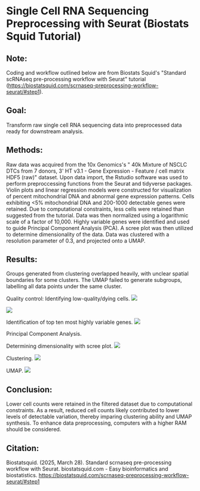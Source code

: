 # Single Cell RNA Sequencing Preprocessing with Seurat (Biostats Squid Tutorial)

## Note:
Coding and workflow outlined below are from Biostats Squid's "Standard scRNAseq pre-processing workflow with Seurat" tutorial (https://biostatsquid.com/scrnaseq-preprocessing-workflow-seurat/#step1).
## Goal: 
Transform raw single cell RNA sequencing data into preprocessed data ready for downstream analysis. 

## Methods: 
Raw data was acquired from the 10x Genomics's " 40k Mixture of NSCLC DTCs from 7 donors, 3' HT v3.1 - Gene Expression - Feature / cell matrix HDF5 (raw)"  dataset. Upon data import, the Rstudio software was used to perform preproccessing functions from the Seurat and tidyverse packages. Violin plots and linear regression models were constructed for visualization of percent mitochondrial DNA and abnormal gene expression patterns. Cells exhibiting <5% mitochondrial DNA and 200-1000 detectable genes were retained. Due to computational constraints, less cells were retained than suggested from the tutorial. Data was then normalized using a logarithmic scale of a factor of 10,000. Highly variable genes were identified and used to guide Principal Component Analysis (PCA). A scree plot was then utilized to determine dimensionality of the data. Data was clustered with a resolution parameter of 0.3, and projected onto a UMAP.

## Results: 
Groups generated from clustering overlapped heavily, with unclear spatial boundaries for some clusters. The UMAP failed to generate subgroups, labelling all data points under the same cluster. 

Quality control: Identifying low-quality/dying cells.
![](https://github.com/sarutoor2002/scRNA-seq-Lung-Cell-Preprocessing/blob/main/QC%20Violin%20Plot.png)

![](https://github.com/sarutoor2002/scRNA-seq-Lung-Cell-Preprocessing/blob/main/Regression.png)

Identification of top ten most highly variable genes. 
![](https://github.com/sarutoor2002/scRNA-seq-Lung-Cell-Preprocessing/blob/main/Highly%20Variable%20Genes.png)

Principal Component Analysis.


Determining dimensionality with scree plot.
![](https://github.com/sarutoor2002/scRNA-seq-Lung-Cell-Preprocessing/blob/main/Scree%20Plot.png)

Clustering.
![](https://github.com/sarutoor2002/scRNA-seq-Lung-Cell-Preprocessing/blob/main/Clustering.png)

UMAP.
![](https://github.com/sarutoor2002/scRNA-seq-Lung-Cell-Preprocessing/blob/main/UMAP.png)

## Conclusion: 
Lower cell counts were retained in the filtered dataset due to computational constraints. As a result, reduced cell counts likely contributed to lower levels of detectable variation, thereby imparing clustering ability and UMAP synthesis. To enhance data preprocessing, computers with a higher RAM should be considered.    

## Citation:
Biostatsquid. (2025, March 28). Standard scrnaseq pre-processing workflow with Seurat. biostatsquid.com - Easy bioinformatics and biostatistics. https://biostatsquid.com/scrnaseq-preprocessing-workflow-seurat/#step1 
